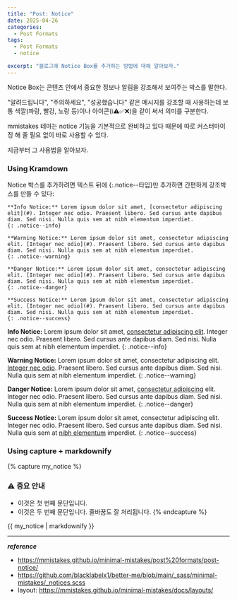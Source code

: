 ```yaml
---
title: "Post: Notice"
date: 2025-04-26
categories:
  - Post Formats
tags:
  - Post Formats
  - notice

excerpt: "블로그에 Notice Box를 추가하는 방법에 대해 알아보자."
---
```


Notice Box는 콘텐츠 안에서 중요한 정보나 알림을 강조해서 보여주는 박스를 말한다. 

"알려드립니다", "주의하세요", "성공했습니다" 같은 메시지를 강조할 때 사용하는데 보통 색깔(파랑, 빨강, 노랑 등)이나 아이콘(ℹ️⚠️✅❌)을 같이 써서 의미를 구분한다.

mmistakes 테마는 notice 기능을 기본적으로 완비하고 있다 때문에 따로 커스터마이징 해 줄 필요 없이 바로 사용할 수 있다.

지금부터 그 사용법을 알아보자. 

### Using Kramdown

Notice 박스를 추가하려면 텍스트 뒤에 {:.notice--타입}만 추가하면 간편하게 강조박스를 만들 수 있다:

```
**Info Notice:** Lorem ipsum dolor sit amet, [consectetur adipiscing elit](#). Integer nec odio. Praesent libero. Sed cursus ante dapibus diam. Sed nisi. Nulla quis sem at nibh elementum imperdiet.
{: .notice--info}

**Warning Notice:** Lorem ipsum dolor sit amet, consectetur adipiscing elit. [Integer nec odio](#). Praesent libero. Sed cursus ante dapibus diam. Sed nisi. Nulla quis sem at nibh elementum imperdiet.
{: .notice--warning}

**Danger Notice:** Lorem ipsum dolor sit amet, consectetur adipiscing elit. [Integer nec odio](#). Praesent libero. Sed cursus ante dapibus diam. Sed nisi. Nulla quis sem at nibh elementum imperdiet.
{: .notice--danger}

**Success Notice:** Lorem ipsum dolor sit amet, consectetur adipiscing elit. [Integer nec odio](#). Praesent libero. Sed cursus ante dapibus diam. Sed nisi. Nulla quis sem at nibh elementum imperdiet.
{: .notice--success}
```

**Info Notice:** Lorem ipsum dolor sit amet, [consectetur adipiscing elit](#). Integer nec odio. Praesent libero. Sed cursus ante dapibus diam. Sed nisi. Nulla quis sem at nibh elementum imperdiet.
{: .notice--info}

**Warning Notice:** Lorem ipsum dolor sit amet, consectetur adipiscing elit. [Integer nec odio](#). Praesent libero. Sed cursus ante dapibus diam. Sed nisi. Nulla quis sem at nibh elementum imperdiet.
{: .notice--warning}

**Danger Notice:** Lorem ipsum dolor sit amet, [consectetur adipiscing](#) elit. Integer nec odio. Praesent libero. Sed cursus ante dapibus diam. Sed nisi. Nulla quis sem at nibh elementum imperdiet.
{: .notice--danger}

**Success Notice:** Lorem ipsum dolor sit amet, consectetur adipiscing elit. Integer nec odio. Praesent libero. Sed cursus ante dapibus diam. Sed nisi. Nulla quis sem at [nibh elementum](#) imperdiet.
{: .notice--success}


### Using capture + markdownify

{% capture my_notice %}
### ⚠️ 중요 안내
- 이것은 첫 번째 문단입니다.
- 이것은 두 번째 문단입니다. 줄바꿈도 잘 처리됩니다.
{% endcapture %}

<div class="notice notice--warning">
  {{ my_notice | markdownify }}
</div>

---
***reference***
- <https://mmistakes.github.io/minimal-mistakes/post%20formats/post-notice/>
- <https://github.com/blacklabelx1/better-me/blob/main/_sass/minimal-mistakes/_notices.scss>
- layout: <https://mmistakes.github.io/minimal-mistakes/docs/layouts/>